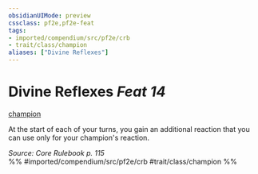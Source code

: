 ```yaml
---
obsidianUIMode: preview
cssclass: pf2e,pf2e-feat
tags:
- imported/compendium/src/pf2e/crb
- trait/class/champion
aliases: ["Divine Reflexes"]
---
```

# Divine Reflexes  *Feat 14*  
[champion](rules/traits/champion.md)  


At the start of each of your turns, you gain an additional reaction that you can use only for your champion's reaction.

*Source: Core Rulebook p. 115*  
%% #imported/compendium/src/pf2e/crb #trait/class/champion %%